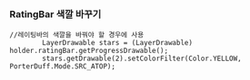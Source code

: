 ### **RatingBar 색깔 바꾸기**

	//레이팅바의 색깔을 바꿔야 할 경우에 사용
	        LayerDrawable stars = (LayerDrawable) holder.ratingBar.getProgressDrawable();
	        stars.getDrawable(2).setColorFilter(Color.YELLOW, PorterDuff.Mode.SRC_ATOP);
